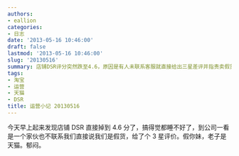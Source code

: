```yaml
---
authors:
- eallion
categories:
- 日志
date: '2013-05-16 10:46:00'
draft: false
lastmod: '2013-05-16 10:46:00'
slug: '20130516'
summary: 店铺DSR评分突然跌至4.6，原因是有人未联系客服就直接给出三星差评并指责卖假货。店主气愤表示自家是天猫正品，此事严重影响心情。
tags:
- 淘宝
- 运营
- 天猫
- DSR
title: 运营小记 20130516
---
```


今天早上起来发现店铺 DSR 直接掉到 4.6 分了，搞得觉都睡不好了，到公司一看是一个家伙也不联系我们直接说我们是假货，给了个 3 星评价。假你妹，老子是天猫。郁闷。
